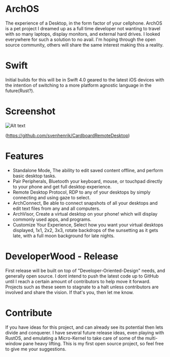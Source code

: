 # ArchOS

The experience of a Desktop, in the form factor of your cellphone. ArchOS is a pet project I dreamed up as a full time developer not wanting to travel with so many laptops, display monitors, and external hard drives. I looked everywhere for such a solution to no avail. I'm hoping through the open source community, others will share the same interest making this a reality.


# Swift
Initial builds for this will be in Swift 4.0 geared to the latest iOS devices with the intention of switching to a more platform agnostic language in the future(Rust?). 

# Screenshot
![Alt text](https://preview.ibb.co/cCVdLb/vr_screenshot.png "Android Screenshot")

(https://github.com/svenhenrik/CardboardRemoteDesktop)


# Features

- Standalone Mode, The ability to edit saved content offline, and perform basic desktop tasks.
- Pair Peripherals, Bluetooth your keyboard, mouse, or touchpad directly to your phone and get full desktop experience.
- Remote Desktop Protocol, RDP to any of your desktops by simply connecting and using gaze to select.
- ArchConnect, Be able to connect snapshots of all your desktops and edit text files from any and all computers.
- ArchVisor, Create a virtual desktop on your phone! which will display commonly used apps, and programs.
- Customize Your Experience, Select how you want your virtual desktops displayed, 1x1, 2x2, 3x3, rotate backdrops of the  sunsetting as it gets late, with a full moon background for late nights.


# DeveloperWood - Release

First release will be built on top of "Developer-Oriented-Design" needs, and generally open source. I dont intend to push the latest code up to GitHub until I reach a certain amount of contributors to help move it forward. Projects such as these seem to stagnate to a halt unless contributors are involved and share the vision. If that's you, then let me know. 


# Contribute

If you have ideas for this project, and can already see its potential then lets divide and conquerer. I have several future release ideas, even playing with RustOS, and emulating a Micro-Kernel to take care of some of the multi-window pane heavy lifting. This is my first open source project, so feel free to give me your suggestions.



